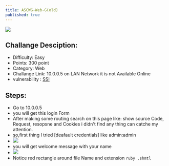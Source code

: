 ```yaml
---
title: ASCWG-Web-G(old)
published: true
---
```


![](https://i.ibb.co/jLj2Jhc/110313248-2542820449361412-4064549934332186149-n.jpg)

## [](#header-4)Challange Desciption:
*   Difficulty: Easy
*   Points: 300 point
*   Category: Web
*   Challange Link: 10.0.0.5 on LAN Network it  is not Available Online
*   vulnerability : [SSI](https://owasp.org/www-community/attacks/Server-Side_Includes_(SSI)_Injection)

## [](#header-3)Steps:

*   Go to 10.0.0.5
*   you will get this login Form 
*   After making some routing search on this page like: show source Code, Request, resopsne and Cookies i didn't find any thing can catche my attention.
*   so,first thing I tried [deafault credentials] like admin:admin
*   ![](https://i.ibb.co/DCZdBFd/login.png)
*   you will get welcome message with your name
*   ![](https://i.ibb.co/dmTx1mQ/login-admin.png)
*   Notice red rectangle around file Name and extension ```ruby .shmtl ```



